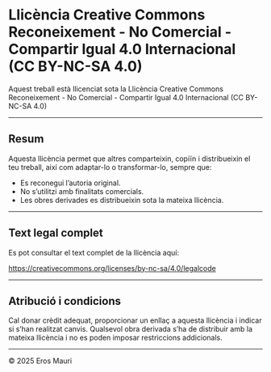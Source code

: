 # Llicència Creative Commons Reconeixement - No Comercial - Compartir Igual 4.0 Internacional (CC BY-NC-SA 4.0)

Aquest treball està llicenciat sota la Llicència Creative Commons Reconeixement - No Comercial - Compartir Igual 4.0 Internacional (CC BY-NC-SA 4.0)

---

## Resum

Aquesta llicència permet que altres comparteixin, copiïn i distribueixin el teu treball, així com adaptar-lo o transformar-lo, sempre que:

- Es reconegui l’autoria original.  
- No s’utilitzi amb finalitats comercials. 
- Les obres derivades es distribueixin sota la mateixa llicència.  

---

## Text legal complet

Es pot consultar el text complet de la llicència aquí:

https://creativecommons.org/licenses/by-nc-sa/4.0/legalcode

---

## Atribució i condicions

Cal donar crèdit adequat, proporcionar un enllaç a aquesta llicència i indicar si s’han realitzat canvis. Qualsevol obra derivada s’ha de distribuir amb la mateixa llicència i no es poden imposar restriccions addicionals.

---

© 2025 Eros Mauri
